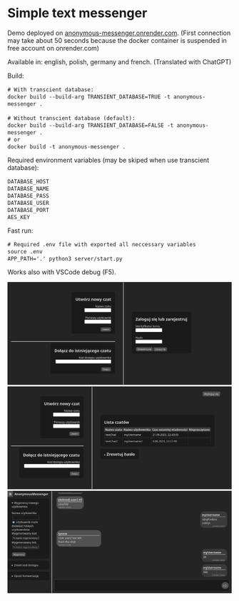 # Simple text messenger

Demo deployed on [anonymous-messenger.onrender.com](https://anonymous-messenger.onrender.com/).
(First connection may take about 50 seconds because the docker container is suspended in free account on onrender.com)

Available in: english, polish, germany and french.
(Translated with ChatGPT)

Build:
```
# With transcient database:
docker build --build-arg TRANSIENT_DATABASE=TRUE -t anonymous-messenger .

# Without transcient database (default):
docker build --build-arg TRANSIENT_DATABASE=FALSE -t anonymous-messenger .
# or
docker build -t anonymous-messenger .
```

Required environment variables (may be skiped when use transcient database):
```
DATABASE_HOST
DATABASE_NAME
DATABASE_PASS
DATABASE_USER
DATABASE_PORT
AES_KEY
```

Fast run:
```
# Required .env file with exported all neccessary variables
source .env
APP_PATH='.' python3 server/start.py
```

Works also with VSCode debug (F5).

![login_page](screenshots/Screenshot1.png)
<br>
![profil_page](screenshots/Screenshot2.png)
<br>
![chat_page](screenshots/Screenshot3.png)
